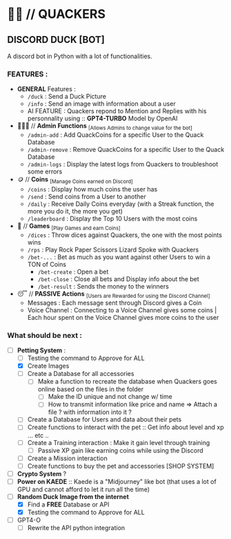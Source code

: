 # 🦆🤖 // QUACKERS
## DISCORD DUCK [BOT]

A discord bot in Python with a lot of functionalities. 


### FEATURES :
- **GENERAL** Features :
  - `/duck` : Send a Duck Picture
  - `/info` : Send an image with information about a user
  - AI FEATURE : Quackers repond to Mention and Replies with his personnality using :: **GPT4-TURBO** Model by OpenAI
- 👨🏻‍💻 // **Admin Functions** <sub>[Allows Admins to change value for the bot]</sub>
  - `/admin-add` : Add QuackCoins for a specific User to the Quack Database
  - `/admin-remove` : Remove QuackCoins for a specific User to the Quack Database
  - `/admin-logs` : Display the latest logs from Quackers to troubleshoot some errors
- 🪙 // **Coins** <sub>[Manage Coins earned on Discord]</sub>
  - `/coins` : Display how much coins the user has
  - `/send` : Send coins from a User to another
  - `/daily` : Receive Daily Coins everyday (with a Streak function, the more you do it, the more you get)
  - `/leaderboard` : Display the Top 10 Users with the most coins
- 🎲 // **Games** <sub>[Play Games and earn Coins]</sub>
  - `/dices` : Throw dices against Quackers, the one with the most points wins
  - `/rps` : Play Rock Paper Scissors Lizard Spoke with Quackers
  - `/bet-...` : Bet as much as you want against other Users to win a TON of Coins
    - `/bet-create` : Open a bet
    - `/bet-close` : Close all bets and Display info about the bet
    - `/bet-result` : Sends the money to the winners
- 😴 // **PASSIVE Actions** <sub>[Users are Rewarded for using the Discord Channel]</sub>
  - Messages : Each message sent through Discord gives a Coin
  - Voice Channel : Connecting to a Voice Channel gives some coins | Each hour spent on the Voice Channel gives more coins to the user
 


### What should be next : 
- [ ] **Petting System** :
  - [ ] Testing the command to Approve for ALL
  - [x] Create Images
  - [ ] Create a Database for all accessories
    - [ ] Make a function to recreate the database when Quackers goes online based on the files in the folder
      - [ ] Make the ID unique and not change w/ time 
      - [ ] How to transmit information like price and name => Attach a file ? with information into it ?
  - [ ] Create a Database for Users and data about their pets
  - [ ] Create functions to interact with the pet :: Get info about level and xp ... etc .. 
  - [ ] Create a Training interaction : Make it gain level through training
    - [ ] Passive XP gain like earning coins while using the Discord
  - [ ] Create a Mission interaction 
  - [ ] Create functions to buy the pet and accessories [SHOP SYSTEM]
- [ ] **Crypto System** ?
- [ ] **Power on KAEDE** :: Kaede is a "Midjourney" like bot (that uses a lot of GPU and cannot afford to let it run all the time)
- [ ] **Random Duck Image from the internet**
  - [x] Find a **FREE** Database or API
  - [x] Testing the command to Approve for ALL
- [ ] GPT4-O
  - [ ] Rewrite the API python integration
